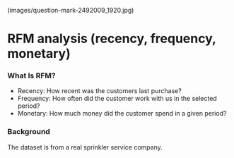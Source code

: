 (images/question-mark-2492009_1920.jpg)

# RFM analysis (recency, frequency, monetary)

### What Is RFM?
- Recency: How recent was the customers last purchase? 
- Frequency: How often did the customer work with us in the selected period?
- Monetary: How much money did the customer spend in a given period? 

### Background
The dataset is from a real sprinkler service company.

